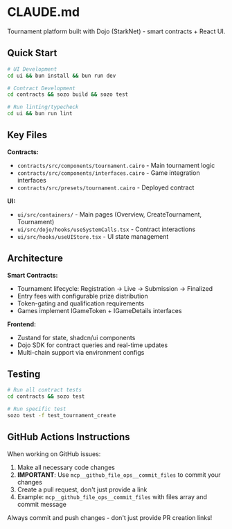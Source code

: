 # CLAUDE.md

Tournament platform built with Dojo (StarkNet) - smart contracts + React UI.

## Quick Start

```bash
# UI Development
cd ui && bun install && bun run dev

# Contract Development  
cd contracts && sozo build && sozo test

# Run linting/typecheck
cd ui && bun run lint
```

## Key Files

**Contracts:**
- `contracts/src/components/tournament.cairo` - Main tournament logic
- `contracts/src/components/interfaces.cairo` - Game integration interfaces
- `contracts/src/presets/tournament.cairo` - Deployed contract

**UI:**
- `ui/src/containers/` - Main pages (Overview, CreateTournament, Tournament)
- `ui/src/dojo/hooks/useSystemCalls.tsx` - Contract interactions
- `ui/src/hooks/useUIStore.tsx` - UI state management

## Architecture

**Smart Contracts:**
- Tournament lifecycle: Registration → Live → Submission → Finalized
- Entry fees with configurable prize distribution
- Token-gating and qualification requirements
- Games implement IGameToken + IGameDetails interfaces

**Frontend:**
- Zustand for state, shadcn/ui components
- Dojo SDK for contract queries and real-time updates
- Multi-chain support via environment configs

## Testing

```bash
# Run all contract tests
cd contracts && sozo test

# Run specific test
sozo test -f test_tournament_create
```

## GitHub Actions Instructions

When working on GitHub issues:
1. Make all necessary code changes
2. **IMPORTANT**: Use `mcp__github_file_ops__commit_files` to commit your changes
3. Create a pull request, don't just provide a link
4. Example: `mcp__github_file_ops__commit_files` with files array and commit message

Always commit and push changes - don't just provide PR creation links!